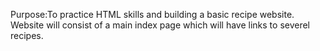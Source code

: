 Purpose:To practice HTML skills and building a basic recipe website. 
Website will consist of a main index page which will have links to severel recipes. 
